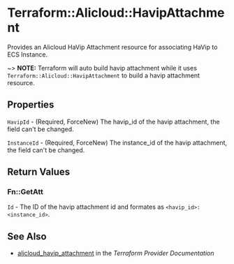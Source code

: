 # Terraform::Alicloud::HavipAttachment

Provides an Alicloud HaVip Attachment resource for associating HaVip to ECS Instance.

~> **NOTE:** Terraform will auto build havip attachment while it uses `Terraform::Alicloud::HavipAttachment` to build a havip attachment resource.

## Properties

`HavipId` - (Required, ForceNew) The havip_id of the havip attachment, the field can't be changed.

`InstanceId` - (Required, ForceNew) The instance_id of the havip attachment, the field can't be changed.


## Return Values

### Fn::GetAtt

`Id` - The ID of the havip attachment id and formates as `<havip_id>:<instance_id>`.

## See Also

* [alicloud_havip_attachment](https://www.terraform.io/docs/providers/alicloud/r/havip_attachment.html) in the _Terraform Provider Documentation_